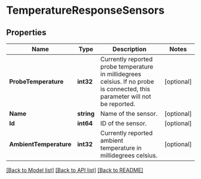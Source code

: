 # TemperatureResponseSensors

## Properties
Name | Type | Description | Notes
------------ | ------------- | ------------- | -------------
**ProbeTemperature** | **int32** | Currently reported probe temperature in millidegrees celsius. If no probe is connected, this parameter will not be reported. | [optional] 
**Name** | **string** | Name of the sensor. | [optional] 
**Id** | **int64** | ID of the sensor. | [optional] 
**AmbientTemperature** | **int32** | Currently reported ambient temperature in millidegrees celsius. | [optional] 

[[Back to Model list]](../README.md#documentation-for-models) [[Back to API list]](../README.md#documentation-for-api-endpoints) [[Back to README]](../README.md)


